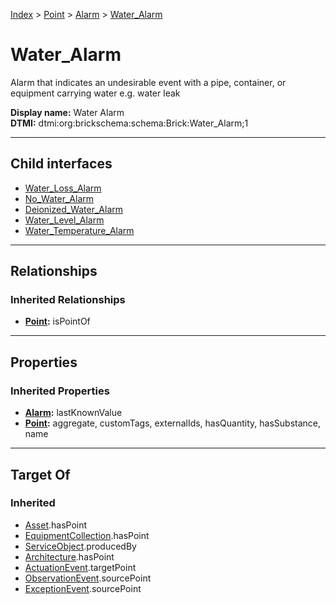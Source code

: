 [Index](../../../index.md) > [Point](../../Point.md) > [Alarm](../Alarm.md) > [Water_Alarm](#)
# Water_Alarm

Alarm that indicates an undesirable event with a pipe, container, or equipment carrying water e.g. water leak


**Display name:** Water Alarm<br />
**DTMI:** dtmi:org:brickschema:schema:Brick:Water_Alarm;1

---

## Child interfaces
* [Water_Loss_Alarm](Water_Loss_Alarm.md)
* [No_Water_Alarm](No_Water_Alarm.md)
* [Deionized_Water_Alarm](Deionized_Water_Alarm.md)
* [Water_Level_Alarm](Water_Level_Alarm/Water_Level_Alarm.md)
* [Water_Temperature_Alarm](Water_Temperature_Alarm/Water_Temperature_Alarm.md)

---

## Relationships

### Inherited Relationships
* **[Point](../../Point.md):** isPointOf

---

## Properties

### Inherited Properties
* **[Alarm](../Alarm.md):** lastKnownValue
* **[Point](../../Point.md):** aggregate, customTags, externalIds, hasQuantity, hasSubstance, name

---

## Target Of
### Inherited
* [Asset](../../../Asset/Asset.md).hasPoint
* [EquipmentCollection](../../../Collection/EquipmentCollection.md).hasPoint
* [ServiceObject](../../../Information/ServiceObject/ServiceObject.md).producedBy
* [Architecture](../../../Space/Architecture/Architecture.md).hasPoint
* [ActuationEvent](../../../Event/PointEvent/ActuationEvent.md).targetPoint
* [ObservationEvent](../../../Event/PointEvent/ObservationEvent.md).sourcePoint
* [ExceptionEvent](../../../Event/PointEvent/ExceptionEvent.md).sourcePoint
